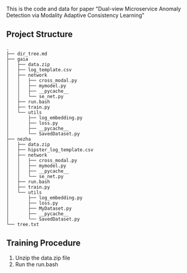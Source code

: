 This is the code and data for paper "Dual-view Microservice Anomaly Detection via Modality Adaptive Consistency Learning"

## Project Structure
```
.
├── dir_tree.md
├── gaia
│   ├── data.zip
│   ├── log_template.csv
│   ├── network
│   │   ├── cross_modal.py
│   │   ├── mymodel.py
│   │   ├── __pycache__
│   │   └── se_net.py
│   ├── run.bash
│   ├── train.py
│   └── utils
│       ├── log_embedding.py
│       ├── loss.py
│       ├── __pycache__
│       └── SavedDataset.py
├── nezha
│   ├── data.zip
│   ├── hipster_log_template.csv
│   ├── network
│   │   ├── cross_modal.py
│   │   ├── mymodel.py
│   │   ├── __pycache__
│   │   └── se_net.py
│   ├── run.bash
│   ├── train.py
│   └── utils
│       ├── log_embedding.py
│       ├── loss.py
│       ├── MyDataset.py
│       ├── __pycache__
│       └── SavedDataset.py
└── tree.txt
```


## Training Procedure
1. Unzip the data.zip file
2. Run the run.bash



